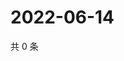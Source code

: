 # 2022-06-14

共 0 条

<!-- BEGIN WEIBO -->
<!-- 最后更新时间 Tue Jun 14 2022 21:22:02 GMT+0800 (China Standard Time) -->

<!-- END WEIBO -->

